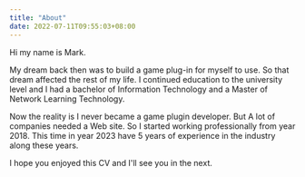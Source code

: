 ```yaml
---
title: "About"
date: 2022-07-11T09:55:03+08:00
---
```


Hi my name is Mark.

My dream back then was to build a game plug-in for myself to use.
So that dream affected the rest of my life.
I continued education to the university level and I had a bachelor of  Information Technology
and a Master of Network Learning Technology.

Now the reality is I never became a game plugin developer.
But A lot of companies needed a Web site.
So I started working professionally from year 2018.
This time in year 2023 have 5 years of experience in the industry along these years.

I hope you enjoyed this CV and I'll see you in the next.
